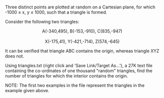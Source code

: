    <p>Three distinct points are plotted at random on a Cartesian plane, for which -1000 &le; x, y &le; 1000, such that a triangle is formed.</p> <p>Consider the following two triangles:</p> <p style='text-align:center;'>A(-340,495), B(-153,-910), C(835,-947)<br /><br /> X(-175,41), Y(-421,-714), Z(574,-645)</p> <p>It can be verified that triangle ABC contains the origin, whereas triangle XYZ does not.</p> <p>Using triangles.txt (right click and 'Save Link/Target As...'), a 27K text file containing the co-ordinates of one thousand &quot;random&quot; triangles, find the number of triangles for which the interior contains the origin.</p> <p class='info'>NOTE: The first two examples in the file represent the triangles in the example given above.</p>   